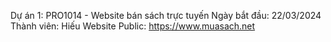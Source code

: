 Dự án 1: PRO1014 - Website bán sách trực tuyến
Ngày bắt đầu: 22/03/2024
Thành viên: Hiếu
Website Public: https://www.muasach.net

